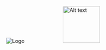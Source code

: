 ![Logo](https://i.ibb.co/LNTvhxm/Kh-ng-ti-u-1.png)
<img src="https://i.ibb.co/LNTvhxm/Kh-ng-ti-u-1.png" alt="Alt text" width="100px" style="margin: 100px">
